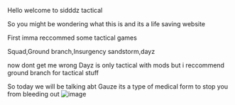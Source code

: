 Hello welcome to sidddz tactical 

So you might be wondering what this is and its a life saving website 

First imma reccommed some tactical games 

Squad,Ground branch,Insurgency sandstorm,dayz

now dont get me wrong Dayz is only tactical with mods 
but i reccommend ground branch for tactical stuff

So today we will be talking abt Gauze its a type of medical form to stop you from bleeding out 
![image](https://github.com/sidddzzz/sidddzzz.github.io/assets/138614746/bb44dddf-fe3f-46bd-9dfd-4e020637bc34)
